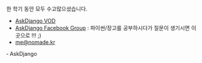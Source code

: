 
한 학기 동안 모두 수고많으셨습니다.

+ [AskDjango VOD](https://nomade.kr/vod/)
+ [AskDjango Facebook Group](https://facebook.com/groups/askdjango) : 파이썬/장고를 공부하시다가 질문이 생기시면 이 곳으로 !!! ;)
+ me@nomade.kr

&dash; AskDjango

